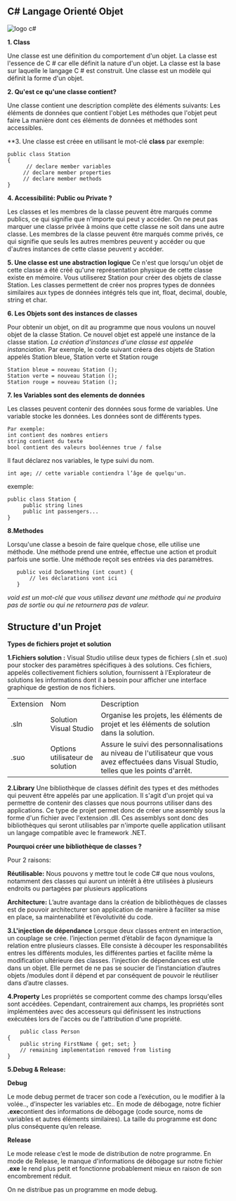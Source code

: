 ## C# Langage Orienté Objet

![logo c#](https://fr-images.tuto.net/tuto/thumb/648/288/89441.jpg)

**1. Class**

Une classe est une définition du comportement d'un objet.
La classe est l'essence de C # car elle définit la nature d'un objet.
La classe est la base sur laquelle le langage C # est construit.
Une classe est un modèle qui définit la forme d'un objet.

**2. Qu'est ce qu'une classe contient?**

Une classe contient une description complète des éléments suivants:
Les éléments de données que contient l'objet
Les méthodes que l'objet peut faire
La manière dont ces éléments de données et méthodes sont accessibles.

**3. Une classe est créee en utilisant le mot-clé **class**
par exemple: 

	public class Station
	{
	      // declare member variables
         // declare member properties
         // declare member methods
	}

**4. Accessibilité: Public ou Private ?**

Les classes et les membres de la classe peuvent être marqués comme publics, ce qui signifie que n'importe qui peut y accéder.
On ne peut pas marquer une classe privée à moins que cette classe ne soit dans une autre classe.
Les membres de la classe peuvent être marqués comme privés, ce qui signifie que seuls les autres membres peuvent y accéder ou que d'autres instances de cette classe peuvent y accéder.

**5. Une classe est une abstraction logique**
Ce n'est que lorsqu'un objet de cette classe a été créé qu'une représentation physique de cette classe existe en mémoire.
Vous utiliserez Station pour créer des objets de classe Station.
Les classes permettent de créer nos propres types de données similaires aux types de données intégrés tels que 
int, float, decimal, double, string et char.


**6. Les Objets sont des instances de classes**

Pour obtenir un objet, on dit au programme que nous voulons un nouvel objet de la classe Station. 
Ce nouvel objet est appelé une instance de la classe station.
*La création d'instances d'une classe est appelée instanciation.*
Par exemple, le code suivant créera des objets de Station appelés  Station bleue,  Station verte et  Station rouge

	Station bleue = nouveau Station ();
	Station verte = nouveau Station ();
	Station rouge = nouveau Station ();																										

**7. les Variables sont des elements de données**

Les classes peuvent contenir des données sous forme de variables.
Une variable stocke les données.
Les données sont de différents types. 

	Par exemple:
	int contient des nombres entiers
	string contient du texte
	bool contient des valeurs booléennes true / false

Il faut déclarez nos variables, le type suivi du nom. 

	int age; // cette variable contiendra l’âge de quelqu'un.

exemple:

	public class Station {
		 public string lines
		 public int passengers...
	}

**8.Methodes**

Lorsqu'une classe a besoin de faire quelque chose, elle utilise une méthode.
Une méthode prend une entrée, effectue une action et produit parfois une sortie.
Une méthode reçoit ses entrées via des paramètres.

       public void DoSomething (int count) {
           // les déclarations vont ici
       }
*void est un mot-clé que vous utilisez devant une méthode qui ne produira pas de sortie ou qui ne retournera pas de valeur.*


## Structure d'un Projet

**Types de fichiers projet et solution**

**1.Fichiers solution :**
Visual Studio utilise deux types de fichiers (.sln et .suo) pour stocker des paramètres spécifiques à des solutions. 
Ces fichiers, appelés collectivement fichiers solution, fournissent à l'Explorateur de solutions les informations dont il a besoin pour afficher une interface graphique de gestion de nos fichiers. 

|		 |         |                                      |
|--------|---------|------------------------------------- |
|Extension|Nom|Description|
| .sln | Solution Visual Studio |Organise les projets, les éléments de projet et les éléments de solution dans la solution.|
| .suo |Options utilisateur de solution|Assure le suivi des personnalisations au niveau de l'utilisateur que vous avez effectuées dans Visual Studio, telles que les points d'arrêt.|

**2.Library**
Une bibliothèque de classes définit des types et des méthodes qui peuvent être appelés par une application. 
Il s'agit d'un projet qui va permettre de contenir des classes que nous pourrons utiliser dans des applications. 
Ce type de projet permet donc de créer une assembly sous la forme d'un fichier avec l'extension .dll. Ces assemblys sont donc des bibliothèques qui seront utilisables par n'importe quelle application utilisant un langage compatible avec le framework .NET.

**Pourquoi créer une bibliothèque de classes ?**

Pour 2 raisons:

**Réutilisable:**
Nous pouvons y mettre tout le code C# que nous voulons, notamment des classes qui auront un intérêt à être utilisées à plusieurs endroits ou partagées par plusieurs applications

**Architecture:**
L’autre avantage dans la création de bibliothèques de classes est de pouvoir architecturer son application de manière à faciliter sa mise en place, sa maintenabilité et l’évolutivité du code. 

**3.L'injection de dépendance**
Lorsque deux classes entrent en interaction, un couplage se crée. 
l’injection permet d’établir de façon dynamique la relation entre plusieurs classes. 
Elle consiste à découper les responsabilités entres les différents modules, les différentes parties et facilite même la modification ultérieure des classes.
l’injection de dépendances est utile dans un objet. Elle permet de ne pas se soucier de l’instanciation d’autres objets /modules dont il dépend et par conséquent de pouvoir le réutiliser dans d’autre classes.

**4.Property**
Les propriétés se comportent comme des champs lorsqu'elles sont accédées. 
Cependant, contrairement aux champs, les propriétés sont implémentées avec des accesseurs qui définissent les instructions exécutées lors de l'accès ou de l'attribution d'une propriété.

		public class Person
	{
	    public string FirstName { get; set; }
	    // remaining implementation removed from listing
	}

**5.Debug & Release:**

**Debug**

Le mode debug permet de tracer son code a l’exécution, ou le modifier à la volée.., d’inspecter les variables etc..
En mode de débogage, notre fichier **.exe**contient des informations de débogage (code source, noms de variables et autres éléments similaires).
La taille du programme est donc plus conséquente qu’en release. 

**Release**

Le mode release c’est le mode de distribution de notre programme.
En mode de Release, le manque d'informations de débogage sur notre fichier **.exe** le rend plus petit et fonctionne probablement mieux en raison de son encombrement réduit.

On ne distribue pas un programme en mode debug.